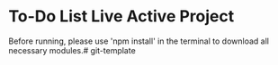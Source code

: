 # To-Do List Live Active Project

Before running, please use 'npm install' in the terminal to download all necessary modules.# git-template
